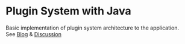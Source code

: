 # Plugin System with Java
Basic implementation of plugin system architecture to the application.<br>
See [Blog](https://blog.pterodactylus.net/2013/07/19/sandboxing/) &
[Discussion](https://stackoverflow.com/a/465143/11017595)
